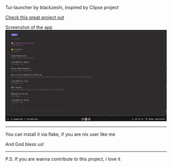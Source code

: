 Tui-launcher by blackzeshi, inspired by Clipse project

[Check this great project out](https://github.com/savedra1/clipse/tree/main)

Screenshot of the app ![Good looking](./images/sreenshot.png)

---

You can install it via flake, if you are nix user like me

And God bless us!

---

P.S. If you are wanna contribute to this project, i love it
